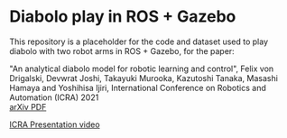 # Diabolo play in ROS + Gazebo

This repository is a placeholder for the code and dataset used to play diabolo with two robot arms in ROS + Gazebo, for the paper: 

"An analytical diabolo model for robotic learning and control", Felix von Drigalski, Devwrat Joshi, Takayuki Murooka, Kazutoshi Tanaka, Masashi Hamaya and Yoshihisa Ijiri, International Conference on Robotics and Automation (ICRA) 2021  
[arXiv PDF](https://arxiv.org/abs/2011.09068)  

[ICRA Presentation video](https://youtu.be/vm5IF8a1f2U)

